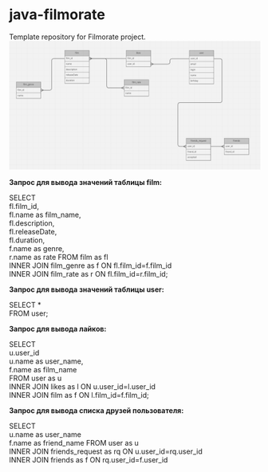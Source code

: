 # java-filmorate
Template repository for Filmorate project.
![This is an image](/src/main/resources/diagram.png)

**Запрос для вывода значений таблицы film:**

SELECT \
fl.film_id,\
fl.name as film_name,\
fl.description,\
fl.releaseDate,\
fl.duration,\
f.name as genre,\
r.name as rate
FROM film as fl\
INNER JOIN film_genre as f ON fl.film_id=f.film_id\
INNER JOIN film_rate as r ON fl.film_id=r.film_id;

**Запрос для вывода значений таблицы user:**

SELECT *\
FROM user;

**Запрос для вывода лайков:**

SELECT\
u.user_id\
u.name as user_name,\
f.name as film_name\
FROM user as u\
INNER JOIN likes as l ON u.user_id=l.user_id\
INNER JOIN film as f ON l.film_id=f.film_id;

**Запрос для вывода списка друзей пользователя:**

SELECT\
u.name as user_name\
f.name as friend_name
FROM user as u\
INNER JOIN friends_request as rq ON u.user_id=rq.user_id\
INNER JOIN friends as f ON rq.user_id=f.user_id


